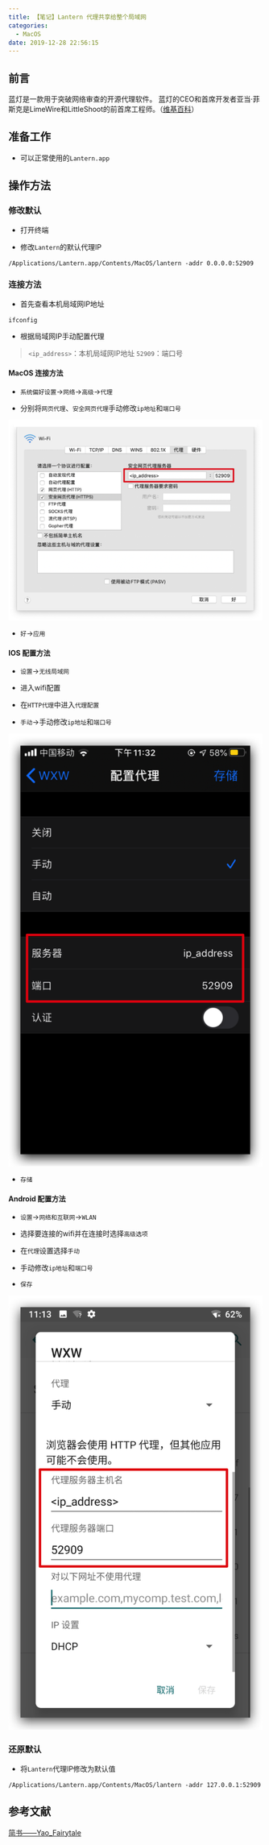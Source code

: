 ```yaml
---
title: 【笔记】Lantern 代理共享给整个局域网
categories:
  - MacOS
date: 2019-12-28 22:56:15
---
```


## 前言

蓝灯是一款用于突破网络审查的开源代理软件。 蓝灯的CEO和首席开发者亚当·菲斯克是LimeWire和LittleShoot的前首席工程师。（[维基百科](https://zh.wikipedia.org/wiki/蓝灯)）

<!-- more -->

## 准备工作

- 可以正常使用的`Lantern.app`

## 操作方法

### 修改默认

- 打开终端

- 修改`Lantern`的默认代理IP

``` shell
/Applications/Lantern.app/Contents/MacOS/lantern -addr 0.0.0.0:52909
```

### 连接方法

- 首先查看本机局域网IP地址

``` shell
ifconfig
```

- 根据局域网IP手动配置代理

> `<ip_address>`：本机局域网IP地址
> `52909`：端口号

#### MacOS 连接方法

- `系统偏好设置`->`网络`->`高级`->`代理`

- 分别将`网页代理`、`安全网页代理`手动修改`ip地址`和`端口号`

![01.png](/images/20191228225615/01.png)

- `好`->`应用`

#### IOS 配置方法

- `设置`->`无线局域网`

- 进入wifi配置

- 在`HTTP代理`中进入`代理配置`

- `手动`->手动修改`ip地址`和`端口号`

![02.png](/images/20191228225615/02.png)

- `存储`

#### Android 配置方法

- `设置`->`网络和互联网`->`WLAN`

- 选择要连接的wifi并在连接时选择`高级选项`

- 在`代理`设置选择`手动`

- 手动修改`ip地址`和`端口号`

- `保存`

![03.png](/images/20191228225615/03.png)

### 还原默认

- 将`Lantern`代理IP修改为默认值

``` shell
/Applications/Lantern.app/Contents/MacOS/lantern -addr 127.0.0.1:52909
```

## 参考文献

[简书——Yao_Fairytale](https://www.jianshu.com/p/2ca22bbc3809)

